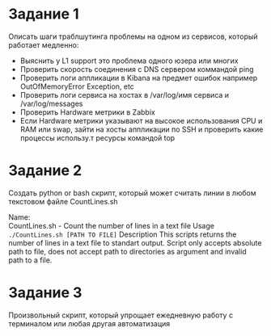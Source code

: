 # Задание 1

 Описать шаги траблшутинга проблемы на одном из сервисов, который работает медленно:

* Выяснить у L1 support это проблема одного юзера или многих
* Проверить скорость соединения с DNS сервером коммандой ping
* Проверить логи аппликации в Kibana на предмет ошибок например OutOfMemoryError Exception, etc
* Проверить логи сервиса на хостах в /var/log/имя сервиса и /var/log/messages
* Проверить Hardware метрики в Zabbix
* Если Hardware метрики указывают на высокое использования CPU и RAM или swap, зайти на хосты аппликации по SSH и проверить какие процессы использу.т ресурсы командой top 

# Задание 2 
Создать python or bash скрипт, который может считать линии в любом текстовом файле
CountLines.sh

Name:   
    CountLines.sh - Count the number of lines in a text file
Usage  
    `./CountLines.sh [PATH TO FILE]`
Description
    This scripts returns the number of lines in a text file to standart output.
    Script only accepts absolute path to file, does not accept path to directories as argument and invalid path to a file.


# Задание 3
Произвольный скрипт, который упрощает ежедневную работу с терминалом или любая другая автоматизация
